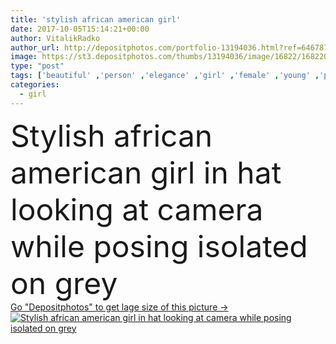 ```yaml
---
title: 'stylish african american girl'
date: 2017-10-05T15:14:21+00:00
author: VitalikRadko
author_url: http://depositphotos.com/portfolio-13194036.html?ref=64678756
image: https://st3.depositphotos.com/thumbs/13194036/image/16822/168220534/api_thumb_450.jpg?forcejpeg=true
type: "post"
tags: ['beautiful' ,'person' ,'elegance' ,'girl' ,'female' ,'young' ,'people' ,'beauty' ,'model' ,'sensuality' ,'youth' ,'style' ,'fashion' ,'hat' ,'pretty' ,'elegant' ,'stylish' ,'trendy' ,'clothes' ,'vogue' ,'alone' ,'attractive' ,'sweater' ,'outfit' ,'skirt' ,'posing' ,'Belt' ,'fashionable' ,'cardigan' ,'looking at camera' ,'copy space' ,'Studio Shot' ,'black woman' ,'african american' ,'isolated on grey' ,'Fashion Shoot' ]
categories: 
  - girl
---
```

<div aling="center">
            <font size="60"> Stylish african american girl in hat looking at camera while posing isolated on grey</font>   
</div>
<div>
    <a href='https://depositphotos.com/168220534/stock-photo-stylish-african-american-girl.html?ref=64678756' target=_blank > Go "Depositphotos" to get lage size of this picture ->
        <img href='https://depositphotos.com/168220534/stock-photo-stylish-african-american-girl.html?ref=64678756' src='https://st3.depositphotos.com/13194036/16822/i/950/depositphotos_168220534-stock-photo-stylish-african-american-girl.jpg?forcejpeg=true' alt='Stylish african american girl in hat looking at camera while posing isolated on grey' >
    </a>
</div>
